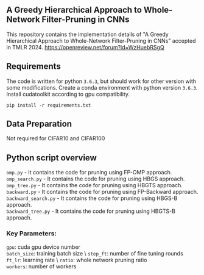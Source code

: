 ## A Greedy Hierarchical Approach to Whole-Network Filter-Pruning in CNNs

This repository contains the implementation details of "A Greedy Hierarchical Approach to Whole-Network Filter-Pruning in CNNs" accepted in TMLR 2024.
https://openreview.net/forum?id=WzHuebRSgQ


## Requirements
The code is written for python `3.6.3`, but should work for other version with some modifications.
Create a conda environment with python version `3.6.3`.  Install cudatoolkit according to gpu compatibility.
```
pip install -r requirements.txt
```

## Data Preparation

Not required for CIFAR10 and CIFAR100


## Python script overview

`omp.py` - It contains the code for pruning using FP-OMP approach.\
`omp_search.py` - It contains the code for pruning using HBGS approach.\
`omp_tree.py` - It contains the code for pruning using HBGTS approach.\
`backward.py` - It contains the code for pruning using FP-Backward approach.\
`backward_search.py` - It contains the code for pruning using HBGS-B approach.\
`backward_tree.py` - It contains the code for pruning using HBGTS-B approach.


### Key Parameters:

 `gpu`: cuda gpu device number \
 `batch_size`: training batch size \ 
 `step_ft`: number of fine tuning rounds \
 `ft_lr`: learning rate \ 
 `ratio`: whole network pruning ratio \
 `workers`: number of workers 
